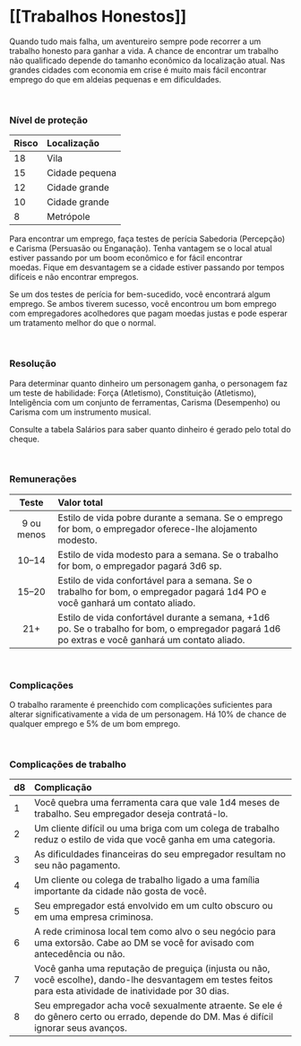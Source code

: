 # [[Trabalhos Honestos]]

Quando tudo mais falha, um aventureiro sempre pode recorrer a um trabalho honesto para ganhar a vida. A chance de encontrar um trabalho não qualificado depende do tamanho econômico da localização atual. Nas grandes cidades com economia em crise é muito mais fácil encontrar emprego do que em aldeias pequenas e em dificuldades.

**⠀**

### Nível de proteção

| Risco | Localização    |
| ----- |:-------------- |
| 18    | Vila           |
| 15    | Cidade pequena |
| 12    | Cidade grande  |
| 10    | Cidade grande  |
| 8     | Metrópole      |

Para encontrar um emprego, faça testes de perícia Sabedoria (Percepção) e Carisma (Persuasão ou Enganação). Tenha vantagem se o local atual estiver passando por um boom econômico e for fácil encontrar moedas. Fique em desvantagem se a cidade estiver passando por tempos difíceis e não encontrar empregos.

Se um dos testes de perícia for bem-sucedido, você encontrará algum emprego. Se ambos tiverem sucesso, você encontrou um bom emprego com empregadores acolhedores que pagam moedas justas e pode esperar um tratamento melhor do que o normal.

**⠀**

### Resolução

Para determinar quanto dinheiro um personagem ganha, o personagem faz um teste de habilidade: Força (Atletismo), Constituição (Atletismo), Inteligência com um conjunto de ferramentas, Carisma (Desempenho) ou Carisma com um instrumento musical.

Consulte a tabela Salários para saber quanto dinheiro é gerado pelo total do cheque.

**⠀**

### Remunerações

|   Teste    | Valor total                                                                                                                                      |
|:----------:|:------------------------------------------------------------------------------------------------------------------------------------------------ |
| 9 ou menos | Estilo de vida pobre durante a semana. Se o emprego for bom, o empregador oferece-lhe alojamento modesto.                                        |
|   10–14    | Estilo de vida modesto para a semana. Se o trabalho for bom, o empregador pagará 3d6 sp.                                                         |
|   15–20    | Estilo de vida confortável para a semana. Se o trabalho for bom, o empregador pagará 1d4 PO e você ganhará um contato aliado.                    |
|    21+     | Estilo de vida confortável durante a semana, +1d6 po. Se o trabalho for bom, o empregador pagará 1d6 po extras e você ganhará um contato aliado. |

**⠀**

### Complicações

O trabalho raramente é preenchido com complicações suficientes para alterar significativamente a vida de um personagem. Há 10% de chance de qualquer emprego e 5% de um bom emprego.

**⠀**

### Complicações de trabalho

| d8  | Complicação                                                                                                                                                 |
| --- |:----------------------------------------------------------------------------------------------------------------------------------------------------------- |
| 1   | Você quebra uma ferramenta cara que vale 1d4 meses de trabalho. Seu empregador deseja contratá-lo.                                                          |
| 2   | Um cliente difícil ou uma briga com um colega de trabalho reduz o estilo de vida que você ganha em uma categoria.                                           |
| 3   | As dificuldades financeiras do seu empregador resultam no seu não pagamento.                                                                                |
| 4   | Um cliente ou colega de trabalho ligado a uma família importante da cidade não gosta de você.                                                               |
| 5   | Seu empregador está envolvido em um culto obscuro ou em uma empresa criminosa.                                                                              |
| 6   | A rede criminosa local tem como alvo o seu negócio para uma extorsão. Cabe ao DM se você for avisado com antecedência ou não.                               |
| 7   | Você ganha uma reputação de preguiça (injusta ou não, você escolhe), dando-lhe desvantagem em testes feitos para esta atividade de inatividade por 30 dias. |
| 8   | Seu empregador acha você sexualmente atraente. Se ele é do gênero certo ou errado, depende do DM. Mas é difícil ignorar seus avanços.                       |
